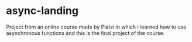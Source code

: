 # async-landing

Project from an online course made by Platzi in which I learned how to use asynchronous functions and this is the final project of the course.
